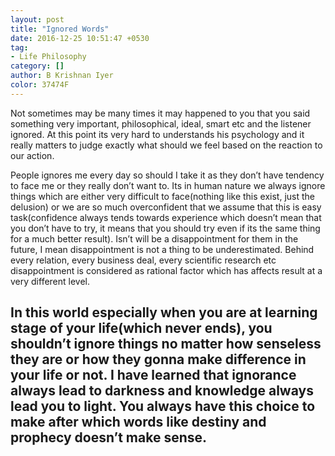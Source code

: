 ```yaml
---
layout: post
title: "Ignored Words"
date: 2016-12-25 10:51:47 +0530
tag:
- Life Philosophy
category: []
author: B Krishnan Iyer
color: 37474F
---
```

Not sometimes may be many times it may happened to you that you said something very important,
philosophical, ideal, smart etc and the listener ignored. At this point its very hard to understands his
psychology and it really matters to judge exactly what should we feel based on the reaction to our action.

People ignores me every day so should I take it as they don’t have tendency to face me or they really don’t
want to. Its in human nature we always ignore things which are either very difficult to face(nothing like
this exist, just the delusion) or we are so much overconfident that we assume that this is easy
task(confidence always tends towards experience which doesn’t mean that you don’t have to try, it means that
you should try even if its the same thing for a much better result). Isn’t will be a disappointment for them
in the future, I mean disappointment is not a thing to be underestimated. Behind every relation, every
business deal, every scientific research etc disappointment is considered as rational factor which has
affects result at a very different level.


In this world especially when you are at learning stage of your life(which never ends), you shouldn’t ignore
things no matter how senseless they are or how they gonna make difference in your life or not. I have
learned that ignorance always lead to darkness and knowledge always lead you to light. You always have this
choice to make after which words like destiny and prophecy  doesn’t make sense.
---

